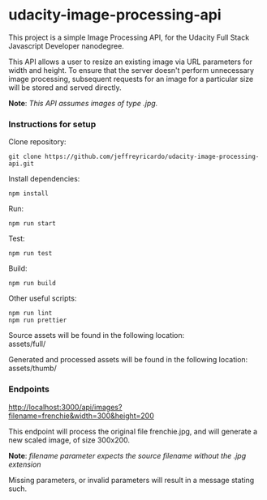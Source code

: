 # udacity-image-processing-api

This project is a simple Image Processing API, for the Udacity Full Stack Javascript Developer nanodegree.  

This API allows a user to resize an existing image via URL parameters for width and height.  To ensure that the server doesn't perform unnecessary image processing, subsequent requests for an image for a particular size will be stored and served directly.

**Note**: _This API assumes images of type .jpg._

### Instructions for setup

Clone repository:
```
git clone https://github.com/jeffreyricardo/udacity-image-processing-api.git
```

Install dependencies:
```
npm install
```

Run:
```
npm run start
```

Test:
```
npm run test
```

Build:
```
npm run build
```

Other useful scripts:
```
npm run lint
npm run prettier
```

Source assets will be found in the following location:  
assets/full/

Generated and processed assets will be found in the following location:  
assets/thumb/



### Endpoints  
[http://localhost:3000/api/images?filename=frenchie&width=300&height=200](http://localhost:3000/api/images?filename=porsche&width=300&height=200)

This endpoint will process the original file frenchie.jpg, and will generate a new scaled image, of size 300x200.  

**Note**: _filename parameter expects the source filename without the .jpg extension_


Missing parameters, or invalid parameters will result in a message stating such.

